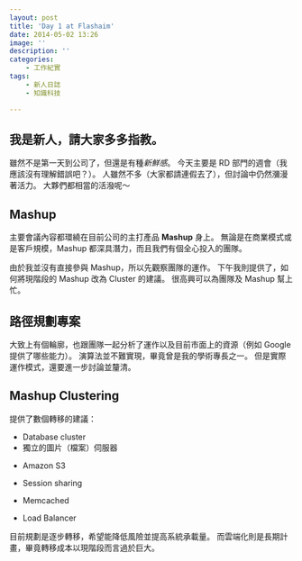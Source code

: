 ```yaml
---
layout: post
title: 'Day 1 at Flashaim'
date: 2014-05-02 13:26
image: ''
description: ''
categories:
    - 工作紀實
tags:
    - 新人日誌
    - 知識科技

---
```

## 我是新人，請大家多多指教。
雖然不是第一天到公司了，但還是有種*新鮮感*。
今天主要是 RD 部門的週會（我應該沒有理解錯誤吧？）。
人雖然不多（大家都請連假去了），但討論中仍然瀰漫著活力。
大夥們都相當的活潑呢～

## Mashup
主要會議內容都環繞在目前公司的主打產品 **Mashup** 身上。
無論是在商業模式或是客戶規模，Mashup 都深具潛力，而且我們有個全心投入的團隊。

由於我並沒有直接參與 Mashup，所以先觀察團隊的運作。
下午我則提供了，如何將現階段的 Mashup 改為 Cluster 的建議。
很高興可以為團隊及 Mashup 幫上忙。

## 路徑規劃專案
大致上有個輪廓，也跟團隊一起分析了運作以及目前市面上的資源（例如 Google 提供了哪些能力）。
演算法並不難實現，畢竟曾是我的學術專長之一。
但是實際運作模式，還要進一步討論並釐清。

## Mashup Clustering
提供了數個轉移的建議：
 + Database cluster
 + 獨立的圖片（檔案）伺服器
  - Amazon S3
 + Session sharing
  - Memcached
 + Load Balancer

目前規劃是逐步轉移，希望能降低風險並提高系統承載量。
而雲端化則是長期計畫，畢竟轉移成本以現階段而言過於巨大。
